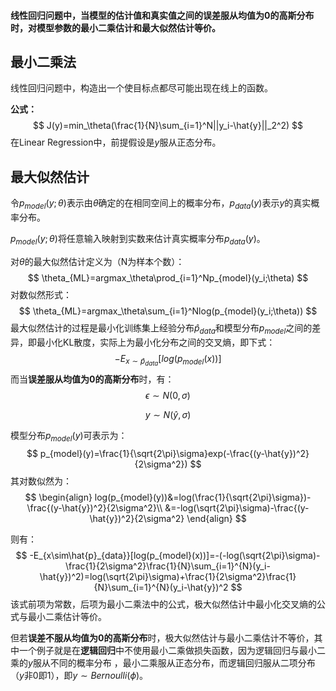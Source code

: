 #### **线性回归问题中，当模型的估计值和真实值之间的误差服从均值为0的高斯分布时，对模型参数的最小二乘估计和最大似然估计等价。**



## 最小二乘法

线性回归问题中，构造出一个使目标点都尽可能出现在线上的函数。

**公式：**
$$
J(y)=min_\theta(\frac{1}{N}\sum_{i=1}^N||y_i-\hat{y}||_2^2)
$$
在Linear Regression中，前提假设是$y$服从正态分布。

## 最大似然估计

令$p_{model}(y;\theta)$表示由$\theta$确定的在相同空间上的概率分布，$p_{data}(y)$表示$y$的真实概率分布。

$p_{model}(y;\theta)$将任意输入映射到实数来估计真实概率分布$p_{data}(y)$。

对$\theta$的最大似然估计定义为（N为样本个数）：
$$
\theta_{ML}=argmax_\theta\prod_{i=1}^Np_{model}(y_i;\theta)
$$
对数似然形式：
$$
\theta_{ML}=argmax_\theta\sum_{i=1}^Nlog(p_{model}(y_i;\theta))
$$
最大似然估计的过程是最小化训练集上经验分布$\hat{p}_{data}$和模型分布$p_{model}$之间的差异，即最小化KL散度，实际上为最小化分布之间的交叉熵，即下式：
$$
-E_{x\sim\hat{p}_{data}}[log(p_{model}(x))]
$$
而当**误差服从均值为0的高斯分布**时，有：
$$
\epsilon\sim N(0,\sigma)
$$

$$
y\sim N(\hat{y},\sigma)
$$

模型分布$p_{model}(y)$可表示为：
$$
p_{model}(y)=\frac{1}{\sqrt{2\pi}\sigma}exp(-\frac{(y-\hat{y})^2}{2\sigma^2})
$$
其对数似然为：
$$
\begin{align}
log(p_{model}(y))&=log(\frac{1}{\sqrt{2\pi}\sigma})-\frac{(y-\hat{y})^2}{2\sigma^2}\\
&=-log(\sqrt{2\pi}\sigma)-\frac{(y-\hat{y})^2}{2\sigma^2}
\end{align}
$$


则有：
$$
-E_{x\sim\hat{p}_{data}}[log(p_{model}(x))]=-(-log(\sqrt{2\pi}\sigma)-\frac{1}{2\sigma^2}\frac{1}{N}\sum_{i=1}^{N}(y_i-\hat{y})^2)=log(\sqrt{2\pi}\sigma)+\frac{1}{2\sigma^2}\frac{1}{N}\sum_{i=1}^{N}(y_i-\hat{y})^2
$$
该式前项为常数，后项为最小二乘法中的公式，极大似然估计中最小化交叉熵的公式与最小二乘估计等价。



但若**误差不服从均值为0的高斯分布**时，极大似然估计与最小二乘估计不等价，其中一个例子就是在**逻辑回归**中不使用最小二乘做损失函数，因为逻辑回归与最小二乘的$y$服从不同的概率分布 ，最小二乘服从正态分布，而逻辑回归服从二项分布（$y$非0即1），即$y\sim Bernoulli(\phi)$。



